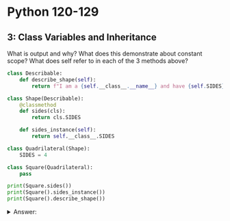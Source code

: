 # Python 120-129
## 3: Class Variables and Inheritance

What is output and why? What does this demonstrate about constant scope? What does self refer to in each of the 3 methods above?

```Python
class Describable:
    def describe_shape(self):
        return f"I am a {self.__class__.__name__} and have {self.SIDES} sides."

class Shape(Describable):
    @classmethod
    def sides(cls):
        return cls.SIDES

    def sides_instance(self):
        return self.__class__.SIDES

class Quadrilateral(Shape):
    SIDES = 4

class Square(Quadrilateral):
    pass

print(Square.sides())
print(Square().sides_instance())
print(Square().describe_shape())
```

<details>
<summary>Answer:</summary>

The output is:
`4`
`4`
`I am a Square and have 4 sides.`

This demonstrates how class variables are inherited. The `SIDES` variable is defined on the `Quadrilateral` class. All subclasses, like `Square`, inherit this variable.

`Square.sides()`: This is a class method called on the `Square` class. The `cls` parameter refers to the `Square` class itself. The method finds the `SIDES` variable by walking up the inheritance hierarchy (MRO) until it finds it on `Quadrilateral`.

`Square().sides_instance()`: This is an instance method called on a Square object. The `self` parameter refers to the Square instance. `self.__class__` refers to the `Square` class, which then finds the inherited `SIDES` class variable.

`Square().describe_shape()`: This is an instance method inherited from the `Describable` class. `self` refers to the `Square` instance. `self.__class__.__name__` correctly returns "Square", and `self.SIDES` correctly finds the inherited class variable `SIDES`.

</details>